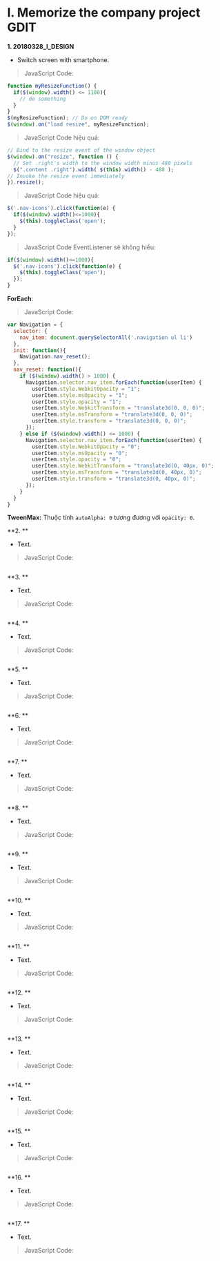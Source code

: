 # I. Memorize the company project GDIT

**1. 20180328_I_DESIGN**
- Switch screen with smartphone.

>JavaScript Code:
```javascript
function myResizeFunction() {
  if($(window).width() <= 1100){
    // do something
  }
}
$(myResizeFunction); // Do on DOM ready
$(window).on("load resize", myResizeFunction); 
```

>JavaScript Code hiệu quả:
```javascript
// Bind to the resize event of the window object
$(window).on("resize", function () {
  // Set .right's width to the window width minus 480 pixels
  $(".content .right").width( $(this).width() - 480 );
// Invoke the resize event immediately
}).resize();
```

>JavaScript Code hiệu quả:
```javascript
$('.nav-icons').click(function(e) {
  if($(window).width()<=1000){
    $(this).toggleClass('open');
  }
});
```

>JavaScript Code EventListener sẽ không hiểu:
```javascript
if($(window).width()<=1000){
  $('.nav-icons').click(function(e) {
    $(this).toggleClass('open');
  });
}
```

**ForEach**:
>JavaScript Code:
```javascript
var Navigation = {
  selector: {
    nav_item: document.querySelectorAll('.navigation ul li')  
  },
  init: function(){
    Navigation.nav_reset();
  },
  nav_reset: function(){
    if ($(window).width() > 1000) {
      Navigation.selector.nav_item.forEach(function(userItem) {
        userItem.style.WebkitOpacity = "1";
        userItem.style.msOpacity = "1";
        userItem.style.opacity = "1";
        userItem.style.WebkitTransform = "translate3d(0, 0, 0)";
        userItem.style.msTransform = "translate3d(0, 0, 0)";
        userItem.style.transform = "translate3d(0, 0, 0)";
      });
    } else if ($(window).width() <= 1000) {
      Navigation.selector.nav_item.forEach(function(userItem) {
        userItem.style.WebkitOpacity = "0";
        userItem.style.msOpacity = "0";
        userItem.style.opacity = "0";
        userItem.style.WebkitTransform = "translate3d(0, 40px, 0)";
        userItem.style.msTransform = "translate3d(0, 40px, 0)";
        userItem.style.transform = "translate3d(0, 40px, 0)";
      });
    }
  }
}
```

**TweenMax:** Thuộc tính ```autoAlpha: 0``` tương đương với ```opacity: 0```.

**2. **
- Text.

>JavaScript Code:
```javascript

```

**3. **
- Text.

>JavaScript Code:
```javascript

```

**4. **
- Text.

>JavaScript Code:
```javascript

```

**5. **
- Text.

>JavaScript Code:
```javascript

```

**6. **
- Text.

>JavaScript Code:
```javascript

```

**7. **
- Text.

>JavaScript Code:
```javascript

```

**8. **
- Text.

>JavaScript Code:
```javascript

```

**9. **
- Text.

>JavaScript Code:
```javascript

```

**10. **
- Text.

>JavaScript Code:
```javascript

```

**11. **
- Text.

>JavaScript Code:
```javascript

```

**12. **
- Text.

>JavaScript Code:
```javascript

```

**13. **
- Text.

>JavaScript Code:
```javascript

```

**14. **
- Text.

>JavaScript Code:
```javascript

```

**15. **
- Text.

>JavaScript Code:
```javascript

```

**16. **
- Text.

>JavaScript Code:
```javascript

```

**17. **
- Text.

>JavaScript Code:
```javascript

```
